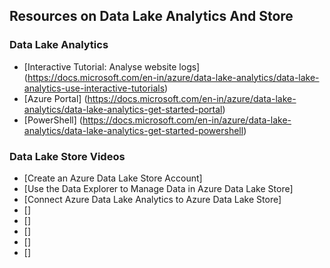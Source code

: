 ## Resources on Data Lake Analytics And Store

### Data Lake Analytics

* [Interactive Tutorial: Analyse website logs] (https://docs.microsoft.com/en-in/azure/data-lake-analytics/data-lake-analytics-use-interactive-tutorials)
* [Azure Portal] (https://docs.microsoft.com/en-in/azure/data-lake-analytics/data-lake-analytics-get-started-portal)
* [PowerShell] (https://docs.microsoft.com/en-in/azure/data-lake-analytics/data-lake-analytics-get-started-powershell)

### Data Lake Store Videos
* [Create an Azure Data Lake Store Account]
* [Use the Data Explorer to Manage Data in Azure Data Lake Store]
* [Connect Azure Data Lake Analytics to Azure Data Lake Store]
* []
* []
* []
* []
* []
